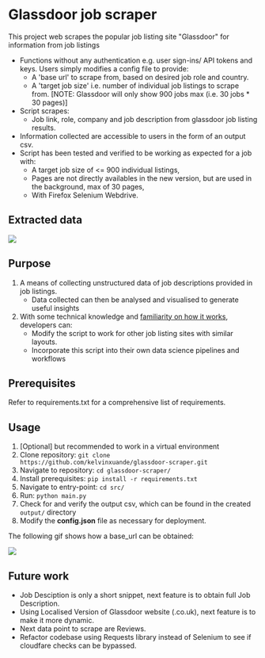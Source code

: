 # Glassdoor job scraper
This project web scrapes the popular job listing site "Glassdoor" for information from job listings
* Functions without any authentication e.g. user sign-ins/ API tokens and keys. Users simply modifies a config file to provide: 
   - A 'base url' to scrape from, based on desired job role and country.
   - A 'target job size' i.e. number of individual job listings to scrape from. [NOTE: Glassdoor will only show 900 jobs max (i.e. 30 jobs * 30 pages)]
* Script scrapes:
   - Job link, role, company and job description from glassdoor job listing results. 
* Information collected are accessible to users in the form of an output csv.
* Script has been tested and verified to be working as expected for a job with: 
   - A target job size of <= 900 individual listings, 
   - Pages are not directly availables in the new version, but are used in the background, max of 30 pages,
   - With Firefox Selenium Webdrive.

## Extracted data
![](https://github.com/kelvinxuande/glassdoor-scraper/blob/master/docs/def-3.jpg)
   
## Purpose
1. A means of collecting unstructured data of job descriptions provided in job listings.
   - Data collected can then be analysed and visualised to generate useful insights
2. With some technical knowledge and [familiarity on how it works](https://github.com/kelvinxuande/glassdoor-scraper/blob/master/docs/README.md#how-it-works), developers can:
   - Modify the script to work for other job listing sites with similar layouts.
   - Incorporate this script into their own data science pipelines and workflows

## Prerequisites

Refer to requirements.txt for a comprehensive list of requirements.

## Usage
1. [Optional] but recommended to work in a virtual environment
2. Clone repository: `git clone https://github.com/kelvinxuande/glassdoor-scraper.git`
3. Navigate to repository: `cd glassdoor-scraper/`
4. Install prerequisites: `pip install -r requirements.txt`
5. Navigate to entry-point: `cd src/`
6. Run: `python main.py`
7. Check for and verify the output csv, which can be found in the created `output/` directory
5. Modify the **config.json** file as necessary for deployment.</br>

The following gif shows how a base_url can be obtained:

![](https://github.com/kelvinxuande/glassdoor-scraper/blob/master/docs/baseURL.gif)

## Future work

- Job Desciption is only a short snippet, next feature is to obtain full Job Description.
- Using Localised Version of Glassdoor website (.co.uk), next feature is to make it more dynamic.
- Next data point to scrape are Reviews.
- Refactor codebase using Requests library instead of Selenium to see if cloudfare checks can be bypassed.
    
